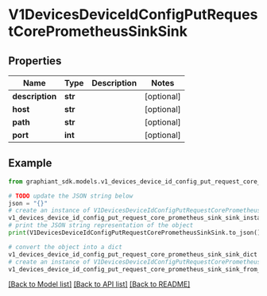 # V1DevicesDeviceIdConfigPutRequestCorePrometheusSinkSink


## Properties

Name | Type | Description | Notes
------------ | ------------- | ------------- | -------------
**description** | **str** |  | [optional] 
**host** | **str** |  | [optional] 
**path** | **str** |  | [optional] 
**port** | **int** |  | [optional] 

## Example

```python
from graphiant_sdk.models.v1_devices_device_id_config_put_request_core_prometheus_sink_sink import V1DevicesDeviceIdConfigPutRequestCorePrometheusSinkSink

# TODO update the JSON string below
json = "{}"
# create an instance of V1DevicesDeviceIdConfigPutRequestCorePrometheusSinkSink from a JSON string
v1_devices_device_id_config_put_request_core_prometheus_sink_sink_instance = V1DevicesDeviceIdConfigPutRequestCorePrometheusSinkSink.from_json(json)
# print the JSON string representation of the object
print(V1DevicesDeviceIdConfigPutRequestCorePrometheusSinkSink.to_json())

# convert the object into a dict
v1_devices_device_id_config_put_request_core_prometheus_sink_sink_dict = v1_devices_device_id_config_put_request_core_prometheus_sink_sink_instance.to_dict()
# create an instance of V1DevicesDeviceIdConfigPutRequestCorePrometheusSinkSink from a dict
v1_devices_device_id_config_put_request_core_prometheus_sink_sink_from_dict = V1DevicesDeviceIdConfigPutRequestCorePrometheusSinkSink.from_dict(v1_devices_device_id_config_put_request_core_prometheus_sink_sink_dict)
```
[[Back to Model list]](../README.md#documentation-for-models) [[Back to API list]](../README.md#documentation-for-api-endpoints) [[Back to README]](../README.md)



